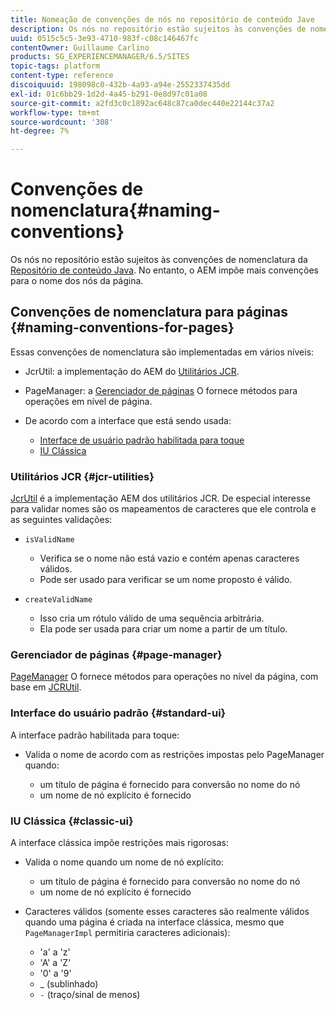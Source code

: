 ```yaml
---
title: Nomeação de convenções de nós no repositório de conteúdo Jave
description: Os nós no repositório estão sujeitos às convenções de nomenclatura do Repositório de conteúdo Java
uuid: 0515c5c5-3e93-4710-983f-c08c146467fc
contentOwner: Guillaume Carlino
products: SG_EXPERIENCEMANAGER/6.5/SITES
topic-tags: platform
content-type: reference
discoiquuid: 198098c0-432b-4a93-a94e-2552337435dd
exl-id: 01c6bb29-1d2d-4a45-b291-0e8d97c01a08
source-git-commit: a2fd3c0c1892ac648c87ca0dec440e22144c37a2
workflow-type: tm+mt
source-wordcount: '308'
ht-degree: 7%

---
```


# Convenções de nomenclatura{#naming-conventions}

Os nós no repositório estão sujeitos às convenções de nomenclatura da [Repositório de conteúdo Java](/help/sites-developing/the-basics.md#java-content-repository). No entanto, o AEM impõe mais convenções para o nome dos nós da página.

## Convenções de nomenclatura para páginas {#naming-conventions-for-pages}

Essas convenções de nomenclatura são implementadas em vários níveis:

* JcrUtil: a implementação do AEM do [Utilitários JCR](#jcr-utilities).
* PageManager: a [Gerenciador de páginas](#page-manager) O fornece métodos para operações em nível de página.
* De acordo com a interface que está sendo usada:

   * [Interface de usuário padrão habilitada para toque](#standard-ui)
   * [IU Clássica](#classic-ui)

### Utilitários JCR {#jcr-utilities}

[JcrUtil](https://helpx.adobe.com/experience-manager/6-5/sites/developing/using/reference-materials/javadoc/index.html?com/day/cq/commons/jcr/JcrUtil.html) é a implementação AEM dos utilitários JCR. De especial interesse para validar nomes são os mapeamentos de caracteres que ele controla e as seguintes validações:

* `isValidName`

   * Verifica se o nome não está vazio e contém apenas caracteres válidos.
   * Pode ser usado para verificar se um nome proposto é válido.

* `createValidName`

   * Isso cria um rótulo válido de uma sequência arbitrária.
   * Ela pode ser usada para criar um nome a partir de um título.

### Gerenciador de páginas {#page-manager}

[PageManager](https://helpx.adobe.com/br/experience-manager/6-5/sites/developing/using/reference-materials/javadoc/com/day/cq/wcm/api/PageManager.html) O fornece métodos para operações no nível da página, com base em [JCRUtil](#jcr-utilities).

### Interface do usuário padrão {#standard-ui}

A interface padrão habilitada para toque:

* Valida o nome de acordo com as restrições impostas pelo PageManager quando:

   * um título de página é fornecido para conversão no nome do nó
   * um nome de nó explícito é fornecido

### IU Clássica {#classic-ui}

A interface clássica impõe restrições mais rigorosas:

* Valida o nome quando um nome de nó explícito:

   * um título de página é fornecido para conversão no nome do nó
   * um nome de nó explícito é fornecido

* Caracteres válidos (somente esses caracteres são realmente válidos quando uma página é criada na interface clássica, mesmo que `PageManagerImpl` permitiria caracteres adicionais):

   * &#39;a&#39; a &#39;z&#39;
   * &#39;A&#39; a &#39;Z&#39;
   * &#39;0&#39; a &#39;9&#39;
   * _ (sublinhado)
   * `-` (traço/sinal de menos)
